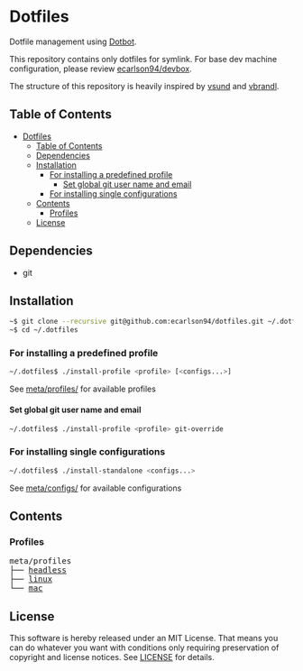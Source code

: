 # Dotfiles

Dotfile management using [Dotbot](https://github.com/anishathalye/dotbot).

This repository contains only dotfiles for symlink. For base dev machine configuration,
please review [ecarlson94/devbox](https://github.com/ecarlson94/devbox).

The structure of this repository is heavily inspired by
[vsund](https://github.com/vsund/dotfiles) and [vbrandl](https://github.com/vbrandl/dotfiles).

## Table of Contents

<!-- TOC GFM -->

- [Dotfiles](#dotfiles)
  - [Table of Contents](#table-of-contents)
  - [Dependencies](#dependencies)
  - [Installation](#installation)
    - [For installing a predefined profile](#for-installing-a-predefined-profile)
      - [Set global git user name and email](#set-global-git-user-name-and-email)
    - [For installing single configurations](#for-installing-single-configurations)
  - [Contents](#contents)
    - [Profiles](#profiles)
  - [License](#license)

<!-- TOC -->

## Dependencies

- git

## Installation

```bash
~$ git clone --recursive git@github.com:ecarlson94/dotfiles.git ~/.dotfiles
~$ cd ~/.dotfiles
```

### For installing a predefined profile

```bash
~/.dotfiles$ ./install-profile <profile> [<configs...>]
```

See [meta/profiles/](./meta/profiles) for available profiles

#### Set global git user name and email

```bash
~/.dotfiles$ ./install-profile <profile> git-override
```

### For installing single configurations

```bash
~/.dotfiles$ ./install-standalone <configs...>
```

See [meta/configs/](./meta/configs) for available configurations

## Contents

### Profiles

<pre>
meta/profiles
├── <a href="./meta/profiles/headless" title="headless">headless</a>
├── <a href="./meta/profiles/linux" title="linux">linux</a>
└── <a href="./meta/profiles/mac" title="mac">mac</a>
</pre>

## License

This software is hereby released under an MIT License. That means you can do whatever you want with conditions only requiring preservation of copyright and license notices.
See [LICENSE](./LICENSE) for details.

